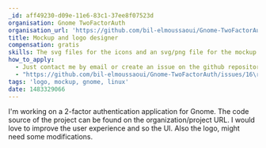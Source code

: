 ```yaml
---
_id: aff49230-d09e-11e6-83c1-37ee8f07523d
organisation: Gnome TwoFactorAuth
organisation_url: 'https://github.com/bil-elmoussaoui/Gnome-TwoFactorAuth'
title: Mockup and logo designer
compensation: gratis
skills: The svg files for the icons and an svg/png file for the mockup's.
how_to_apply:
  - Just contact me by email or create an issue on the github repository
  - "https://github.com/bil-elmoussaoui/Gnome-TwoFactorAuth/issues/16\r\nhttps://github.com/bil-elmoussaoui/Gnome-TwoFactorAuth/issues/9"
tags: 'logo, mockup, gnome, linux'
date: 1483329066
---
```

I'm working on a 2-factor authentication application for Gnome. The code source of the project can be found on the organization/project URL. I would love to improve the user experience and so the UI. Also the logo, might need some modifications.
